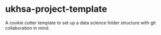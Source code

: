 # ukhsa-project-template
A cookie cutter template to set up a data science folder structure with git collaboration in mind.
